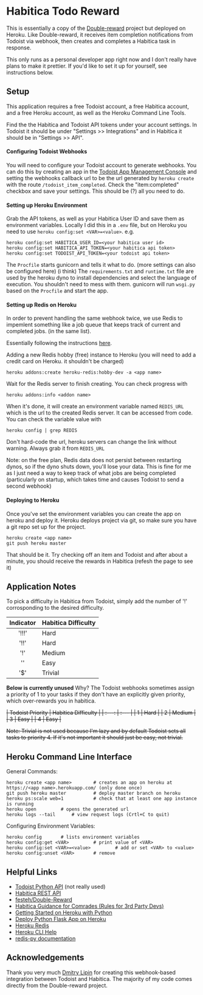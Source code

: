 # Habitica Todo Reward

This is essentially a copy of the [Double-reward](https://github.com/festeh/Double-reward) project but deployed on Heroku. Like Double-reward, it receives item completion notifications from Todoist via webhook, then creates and completes a Habitica task in response. 

This only runs as a personal developer app right now and I don't really have plans to make it prettier. If you'd like to set it up for yourself, see instructions below.

## Setup

This application requires a free Todoist account, a free Habitica account, and a free Heroku account, as well as the Heroku Command Line Tools. 

Find the the Habitica and Todoist API tokens under your account settings. In Todoist it should be under "Settings >> Integrations" and in Habitica it should be in "Settings >> API". 

#### Configuring Todoist Webhooks

You will need to configure your Todoist account to generate webhooks. You can do this by creating an app in the [Todoist App Management Console](https://developer.todoist.com/appconsole.html) and setting the webhooks callback url to be the url generated by `heroku create` with the route `/todoist_item_completed`. Check the "item:completed" checkbox and save your settings. This should be (?) all you need to do. 

#### Setting up Heroku Environment

Grab the API tokens, as well as your Habitica User ID and save them as environment variables. Locally I did this in a `.env` file, but on Heroku you need to use `heroku config:set <VAR>=<value>`. 
e.g.
```
heroku config:set HABITICA_USER_ID=<your habitica user id>
heroku config:set HABITICA_API_TOKEN=<your habitica api token>
heroku config:set TODOIST_API_TOKEN=<your todoist api token>
```

The `Procfile` starts gunicorn and tells it what to do. (more settings can also be configured here) (i think)
The `requirements.txt` and `runtime.txt` file are used by the heroku dyno to install dependencies and select the language of execution. You shouldn't need to mess with them. 
gunicorn will run `wsgi.py` based on the `Procfile` and start the app.

#### Setting up Redis on Heroku

In order to prevent handling the same webhook twice, we use Redis to impemlent something like a job queue that keeps track of current and completed jobs. (in the same list).

Essentially following the instructions [here](https://devcenter.heroku.com/articles/heroku-redis). 

Adding a new Redis hobby (free) instance to Heroku (you will need to add a credit card on Heroku. it shouldn't be charged)
```
heroku addons:create heroku-redis:hobby-dev -a <app name>
```

Wait for the Redis server to finish creating. You can check progress with
```
heroku addons:info <addon name>
```

When it's done, it will create an environment variable named `REDIS_URL` which is the url to the created Redis server. It can be accessed from code. You can check the variable value with
```
heroku config | grep REDIS
```
Don't hard-code the url, heroku servers can change the link without warning. Always grab it from `REDIS_URL`

Note: on the free plan, Redis data does not persist between restarting dynos, so if the dyno shuts down, you'll lose your data. This is fine for me as I just need a way to keep track of what jobs are being completed (particularly on startup, which takes time and causes Todoist to send a second webhook)

#### Deploying to Heroku

Once you've set the environment variables you can create the app on heroku and deploy it.
Heroku deploys project via git, so make sure you have a git repo set up for the project.
```
heroku create <app name>
git push heroku master
```

That should be it. Try checking off an item and Todoist and after about a minute, you should receive the rewards in Habitica (refesh the page to see it)

## Application Notes

To pick a difficulty in Habitica from Todoist, simply add the number of '!' corrosponding to the desired difficulty.

| Indicator | Habitica Difficulty |
| :---: | :--- |
| '!!!' | Hard |
| '!!' | Hard |
| '!' | Medium |
| '' | Easy |
| '$' | Trivial |

**Below is currently unused**
Why? The Todoist webhooks sometimes assign a priority of 1 to your tasks if they don't have an explicitly given priority, which over-rewards you in habitica. 

~~| Todoist Priority | Habitica Difficulty |
| :---: | :--- |
| 1 | Hard |
| 2 | Medium |
| 3 | Easy |
| 4 | Easy |~~

~~Note: Trivial is not used because I'm lazy and by default Todoist sets all tasks to priority 4. If it's not important it should just be easy, not trivial.~~

## Heroku Command Line Interface

General Commands:
```
heroku create <app name> 		# creates an app on heroku at https://<app name>.herokuapp.com/ (only done once)
git push heroku master 			# deploy master branch on heroku
heroku ps:scale web=1			# check that at least one app instance is running
heroku open			# opens the generated url
heroku logs --tail 		# view request logs (Crtl+C to quit)
```
Configuring Environment Variables:
```
heroku config 		# lists environment variables
heroku config:get <VAR>			# print value of <VAR>
heroku config:set <VAR>=<value> 		# add or set <VAR> to <value>
heroku config:unset <VAR> 		# remove 
```

## Helpful Links
- [Todoist Python API](https://developer.todoist.com/sync/v8/?python#overview) (not really used)
- [Habitica REST API](https://habitica.com/apidoc/#api-_)
- [festeh/Double-Reward](https://github.com/festeh/Double-reward)
- [Habitica Guidance for Comrades (Rules for 3rd Party Devs)](https://habitica.fandom.com/wiki/Guidance_for_Comrades)
- [Getting Started on Heroku with Python](https://devcenter.heroku.com/articles/getting-started-with-python?singlepage=true#set-up)
- [Deploy Python Flask App on Heroku](https://www.geeksforgeeks.org/deploy-python-flask-app-on-heroku/)
- [Heroku Redis](https://devcenter.heroku.com/articles/heroku-redis)
- [Heroku CLI Help](https://devcenter.heroku.com/articles/using-the-cli)
- [redis-py documentation](https://redis-py.readthedocs.io/en/stable/)

## Acknowledgements

Thank you very much [Dmitry Lipin](https://github.com/festeh) for creating this webhook-based integration between Todoist and Habitica. The majority of my code comes directly from the Double-reward project.